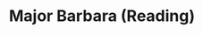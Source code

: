 ---
title: Major Barbara (Reading)
year: 1927
opening_date: 
closing_date: 
layout: productions
image:
image_caption:
image_credit:
playbill:
category:
Theatre: Theatre Jacksonville
cast:
  Bill Walker: 
    - Burton Barrs
  Charles Lomax: Charles Murchison
  Barbara Undershaft: Edith Pullen
  Jenny Hill: Emily Kennard
  Andrew Undershaft: Howard Humphries
  Snobby Price: J.H. Pratt
  Sarah Undershaft: Louise Twitty
  Mrs. Baines: Margaret Byrne
  Rummy Mitchens: Mrs. R.E. Broward
  Lady Britomart Undershaft: Mrs. William Macklin
  Adolphus Cusins: Philip S. May
  Peter Shirkley: Ted Silber
  Stephen Undershaft: Thomas Shuff
crew:
  Director: Mrs. Thomas L. Snowden
  Stage and Lights: 
    - Anne C. Lalor
    - Birsa Shepard
    - Emma Williams Porter
    - Walter A. Houmer
understudies:
orchestra:
external_links:
---